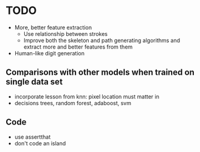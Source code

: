 # TODO

* More, better feature extraction
    * Use relationship between strokes
    * Improve both the skeleton and path generating algorithms and extract more and better features from them
* Human-like digit generation

## Comparisons with other models when trained on single data set

* incorporate lesson from knn: pixel location must matter in
* decisions trees, random forest, adaboost, svm

## Code

* use assertthat
* don't code an island

